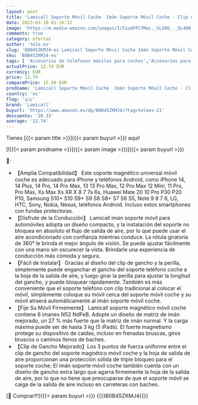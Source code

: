 ```yaml
---
layout: post
title: 'Lamicall Soporte Móvil Coche  Imán Soporte Móvil Coche - Clip de Gancho Mejorado [6 Súper Imanes ] 360° Rotación  Soporte Magnetico Móvil para Rejilla del Aire para iPhone 14 13 12  Huawei  Smartphone'
date: 2023-03-10 01:16:12
image: 'https://m.media-amazon.com/images/I/51udFFCfMwL._SL500_._SL400_.jpg'
comments: true
category: ofertas
author: 'tole.es'
slug: 'B0B45ZKMJ4-es Lamicall Soporte Móvil Coche Imán Soporte Móvil Coche -...'
sku: 'B0B45ZKMJ4-es'
tags: [ 'Accesorios de teléfonos móviles para coches','Accesorios para móviles','Comunicación móvil y accesorios','Cunas de teléfonos móviles para coches','Electrónica','iphone','lamicall','🇪🇸', ]
actualPrice: 12.74 EUR
currency: EUR
price: 12.74
comparePrice: 15.99 EUR
prodname: 'Lamicall Soporte Móvil Coche  Imán Soporte Móvil Coche - Clip de Gancho Mejorado [6 Súper Imanes ] 360° Rotación  Soporte Magnetico Móvil para Rejilla del Aire para iPhone 14 13 12  Huawei  Smartphone'
country: 'es'
flag: '🇪🇸'
brand: 'Lamicall'
buyurl: 'https://www.amazon.es/dp/B0B45ZKMJ4/?tag=tolees-21'
descuento: '20.33'
average: '12.74'
---
```


Tienes [{{< param title >}}]({{< param buyurl >}}) aqui!

[![{{< param prodname >}}]({{< param image >}})]({{< param buyurl >}})

🔎:

- 【Amplia Compatibilidad】 Este soporte magnético universal móvil coche es adecuado para iPhone y teléfonos Android, como iPhone 14, 14 Plus, 14 Pro, 14 Pro Max, 13 13 Pro Max, 12 Pro Max 12 Mini, 11 Pro, Pro Max, Xs Max Xs XR X 8 7 7s 6s, Huawei Mate 20 10 Pro P30 P20 P10, Samsung S10+ S10 S9+ S9 S8 S8+ S7 S6 S5, Note 9 8 7 6, LG, HTC, Sony, Nokia, Nexus, teléfonos Android. Incluso estos smartphones con fundas protectoras.
- 【Disfrute de la Conducción】 Lamicall imán soporte móvil para automóviles adopta un diseño compacto, y la instalación del soporte no bloquea en absoluto el flujo de salida de aire, por lo que puede usar el aire acondicionado con confianza mientras conduce. La rótula giratoria de 360° le brinda el mejor ángulo de visión. Se puede ajustar fácilmente con una mano sin oscurecer la vista. Brindarle una experiencia de conducción más cómoda y segura.
- 【Fácil de Instalar】 Gracias al diseño del clip de gancho y la perilla, simplemente puede enganchar el gancho del soporte teléfono coche a la hoja de la salida de aire, y luego girar la perilla para ajustar la longitud del gancho, y puede bloquear rápidamente. También es más conveniente que el soporte teléfono con clip tradicional al colocar el móvil, simplemente coloque su móvil cerca del soporte móvil coche y su móvil atraerá automáticamente al imán soporte móvil coche.
- 【Fije Su Móvil Firmemente】 Lamicall soporte magnético móvil coche contiene 6 imanes N52 NdFeB. Adopte un diseño de matriz de imán mejorado, un 27 % más fuerte que la matriz de imán normal. Y la carga máxima puede ser de hasta 3 kg (5 iPads). El fuerte magnetismo protege su dispositivo de caídas, incluso en frenadas bruscas, giros bruscos o caminos llenos de baches.
- 【Clip de Gancho Mejorado】Los 3 puntos de fuerza uniforme entre el clip de gancho del soporte magnético móvil coche y la hoja de salida de aire proporcionan una protección sólida de triple bloqueo para el soporte coche; El imán soporte móvil coche también cuenta con un diseño de gancho extra largo que agarra firmemente la hoja de la salida de aire, por lo que no tiene que preocuparse de que el soporte móvil se caiga de la salida de aire incluso en carreteras con baches.

[🛒 Comprar!!!]({{< param buyurl >}})
{{<world>}}B0B45ZKMJ4{{</world>}}
